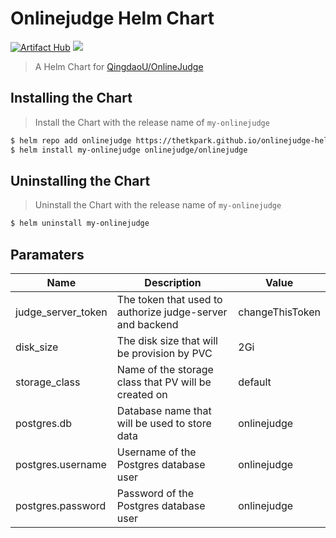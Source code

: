 # Onlinejudge Helm Chart
[![Artifact Hub](https://img.shields.io/endpoint?url=https://artifacthub.io/badge/repository/onlinejudge)](https://artifacthub.io/packages/search?repo=onlinejudge) ![](https://img.shields.io/github/v/tag/thetkpark/onlinejudge-helm-chart)

> A Helm Chart for [QingdaoU/OnlineJudge](https://github.com/QingdaoU/OnlineJudge)

## Installing the Chart
> Install the Chart with the release name of `my-onlinejudge`

```bash
$ helm repo add onlinejudge https://thetkpark.github.io/onlinejudge-helm-chart
$ helm install my-onlinejudge onlinejudge/onlinejudge
```

## Uninstalling the Chart

> Uninstall the Chart with the release name of `my-onlinejudge`

```bash
$ helm uninstall my-onlinejudge
```

## Paramaters

| Name               | Description                                               | Value           |
| ------------------ | --------------------------------------------------------- | --------------- |
| judge_server_token | The token that used to authorize judge-server and backend | changeThisToken |
| disk_size          | The disk size that will be provision by PVC               | 2Gi             |
| storage_class      | Name of the storage class that PV will be created on      | default         |
| postgres.db        | Database name that will be used to store data             | onlinejudge     |
| postgres.username  | Username of the Postgres database user                    | onlinejudge     |
| postgres.password  | Password of the Postgres database user                    | onlinejudge     |


